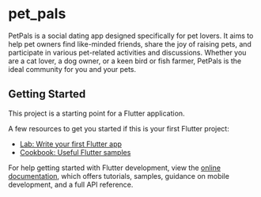 # pet_pals

PetPals is a social dating app designed specifically for pet lovers. It aims to help pet owners find like-minded friends, share the joy of raising pets, and participate in various pet-related activities and discussions. Whether you are a cat lover, a dog owner, or a keen bird or fish farmer, PetPals is the ideal community for you and your pets.

## Getting Started

This project is a starting point for a Flutter application.

A few resources to get you started if this is your first Flutter project:

- [Lab: Write your first Flutter app](https://docs.flutter.dev/get-started/codelab)
- [Cookbook: Useful Flutter samples](https://docs.flutter.dev/cookbook)

For help getting started with Flutter development, view the
[online documentation](https://docs.flutter.dev/), which offers tutorials,
samples, guidance on mobile development, and a full API reference.
